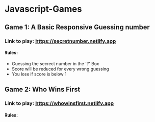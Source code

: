 # Javascript-Games

## Game 1: A Basic Responsive Guessing number

### Link to play: https://secretnumber.netlify.app

#### Rules:

- Guessing the secrect number in the '?' Box
- Score will be reduced for every wrong guessing
- You lose if score is below 1

## Game 2: Who Wins First

### Link to play: https://whowinsfirst.netlify.app

#### Rules:
